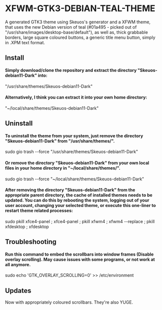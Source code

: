 # XFWM-GTK3-DEBIAN-TEAL-THEME

A generated GTK3 theme using Skeuos's generator and a XFWM theme, that uses the new Debian version of teal 
(#01a495 - picked out of "/usr/share/images/desktop-base/default"), as well as, thick grabbable borders, 
large square coloured buttons, a generic title menu button, simply in .XPM text format.

## Install
#### Simply download/clone the repository and extract the directory "Skeuos-debian11-Dark" into:
"/usr/share/themes/Skeuos-debian11-Dark"
#### Alternatively, I think you can extract it into your own home directory:
"~/local/share/themes/Skeuos-debian11-Dark"

## Uninstall
#### To uninstall the theme from your system, just remove the directory "Skeuos-debian11-Dark" from "/usr/share/themes/". 
sudo gio trash --force "/usr/share/themes/Skeuos-debian11-Dark"
#### Or remove the directory "Skeuos-debian11-Dark" from your own local files in your home directory in "~/local/share/themes/".
sudo gio trash --force "~/local/share/themes/Skeuos-debian11-Dark"

#### After removing the directory "Skeuos-debian11-Dark" from the appropriate parent directory, the cache of installed themes needs to be updated. You can do this by rebooting the system, logging out of your user account, changing your selected theme, or execute this one-liner to restart theme related processes:
sudo pkill xfce4-panel ; xfce4-panel ; pkill xfwm4 ; xfwm4 --replace ; pkill xfdesktop ; xfdesktop

## Troubleshooting
#### Run this command to embed the scrollbars into window frames (Disable overlay scrolling). May cause issues with some programs, or not work at all anymore.
sudo echo 'GTK_OVERLAY_SCROLLING=0' >> /etc/environment

## Updates
Now with appropriately coloured scrollbars. They're also YUGE.
